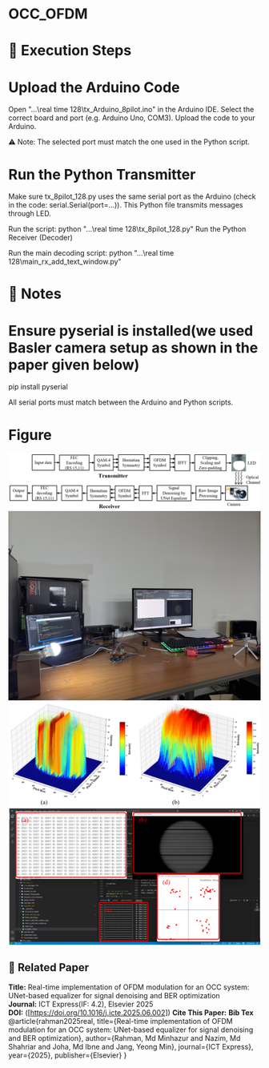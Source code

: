 # OCC_OFDM

# 🚀 Execution Steps

# Upload the Arduino Code
Open  "...\real time 128\tx_Arduino_8pilot.ino" in the Arduino IDE.
Select the correct board and port (e.g. Arduino Uno, COM3).
Upload the code to your Arduino.

⚠️ Note: The selected port must match the one used in the Python script.

# Run the Python Transmitter

Make sure tx_8pilot_128.py uses the same serial port as the Arduino (check in the code: serial.Serial(port=...)).
This Python file transmits messages through LED.

Run the script:
python  "...\real time 128\tx_8pilot_128.py"
Run the Python Receiver (Decoder)

Run the main decoding script:
python "...\real time 128\main_rx_add_text_window.py"

# 📌 Notes
# Ensure pyserial is installed(we used Basler camera setup as shown in the paper given below)

pip install pyserial

All serial ports must match between the Arduino and Python scripts.

# Figure
![Figure 1: System Architecture](/OCC_Implementation/figure/OCC_architecture.png)
![Figure 2: OCC Implementation setup](/OCC_Implementation/figure/OCC_Implementation_setup.JPG)
![Figure 3: Advantages of Zerro padding](/OCC_Implementation/figure/Zero-padding_avdvantages.png)
![Figure 4: Visualization of the OCC data decoding](/OCC_Implementation/figure/Visualization_OCC_data_decoding.png)


## 📄 Related Paper

**Title:** Real-time implementation of OFDM modulation for an OCC system: UNet-based equalizer for signal denoising and BER optimization  
**Journal:** ICT Express(IF: 4.2), Elsevier 2025  
**DOI:** ([https://doi.org/10.1016/j.icte.2025.06.002]) 
**Cite This Paper:**
**Bib Tex**
@article{rahman2025real,
  title={Real-time implementation of OFDM modulation for an OCC system: UNet-based equalizer for signal denoising and BER optimization},
  author={Rahman, Md Minhazur and Nazim, Md Shahriar and Joha, Md Ibne and Jang, Yeong Min},
  journal={ICT Express},
  year={2025},
  publisher={Elsevier}
}


 

